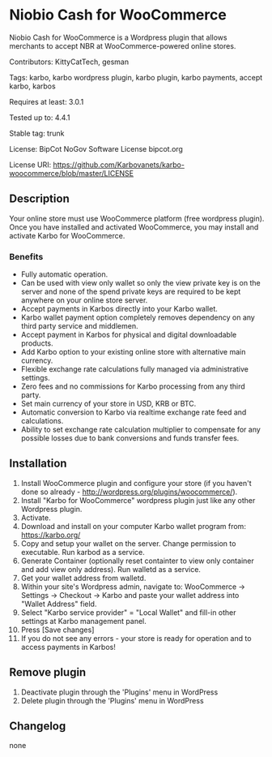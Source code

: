 # Niobio Cash for WooCommerce

Niobio Cash for WooCommerce is a Wordpress plugin that allows merchants to accept NBR at WooCommerce-powered online stores.

Contributors: KittyCatTech, gesman

Tags: karbo, karbo wordpress plugin, karbo plugin, karbo payments, accept karbo, karbos

Requires at least: 3.0.1

Tested up to: 4.4.1

Stable tag: trunk

License: BipCot NoGov Software License bipcot.org

License URI: https://github.com/Karbovanets/karbo-woocommerce/blob/master/LICENSE

## Description

Your online store must use WooCommerce platform (free wordpress plugin).
Once you have installed and activated WooCommerce, you may install and activate Karbo for WooCommerce.

### Benefits 

* Fully automatic operation.
* Can be used with view only wallet so only the view private key is on the server and none of the spend private keys are required to be kept anywhere on your online store server.
* Accept payments in Karbos directly into your Karbo wallet.
* Karbo wallet payment option completely removes dependency on any third party service and middlemen.
* Accept payment in Karbos for physical and digital downloadable products.
* Add Karbo option to your existing online store with alternative main currency.
* Flexible exchange rate calculations fully managed via administrative settings.
* Zero fees and no commissions for Karbo processing from any third party.
* Set main currency of your store in USD, KRB or BTC.
* Automatic conversion to Karbo via realtime exchange rate feed and calculations.
* Ability to set exchange rate calculation multiplier to compensate for any possible losses due to bank conversions and funds transfer fees.


## Installation 


1.  Install WooCommerce plugin and configure your store (if you haven't done so already - http://wordpress.org/plugins/woocommerce/).
2.  Install "Karbo for WooCommerce" wordpress plugin just like any other Wordpress plugin.
3.  Activate.
4.  Download and install on your computer Karbo wallet program from: https://karbo.org/
5.  Copy and setup your wallet on the server. Change permission to executable. Run karbod as a service.
6.  Generate Container (optionally reset containter to view only container and add view only address). Run walletd as a service.
7.  Get your wallet address from walletd.
8.  Within your site's Wordpress admin, navigate to:
	    WooCommerce -> Settings -> Checkout -> Karbo
	    and paste your wallet address into "Wallet Address" field.
9.  Select "Karbo service provider" = "Local Wallet" and fill-in other settings at Karbo management panel.
10. Press [Save changes]
11. If you do not see any errors - your store is ready for operation and to access payments in Karbos!


## Remove plugin

1. Deactivate plugin through the 'Plugins' menu in WordPress
2. Delete plugin through the 'Plugins' menu in WordPress


## Changelog

none
